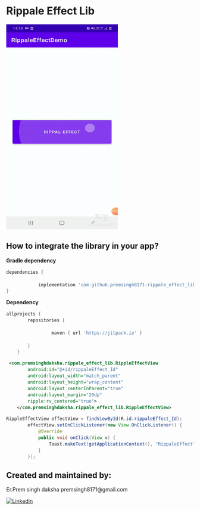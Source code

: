 # Rippale Effect Lib


<img src="https://github.com/premsingh8171/rippale_effect_lib/blob/master/app/src/main/res/drawable/image.gif" width="300" height="550" />

<h2>How to integrate the library in your app?</h2>
<b>Gradle dependency</b></br>

```gradle
dependencies {

	        implementation 'com.github.premsingh8171:rippale_effect_lib:1.0'
}
```

<b>Dependency</b></br>
```gradle
allprojects {
		repositories {
    
                 maven { url 'https://jitpack.io' }
                 
		}
	}
```
```xml
 <com.premsinghdaksha.rippale_effect_lib.RippleEffectView
        android:id="@+id/rippaleEffect_Id"
        android:layout_width="match_parent"
        android:layout_height="wrap_content"
        android:layout_centerInParent="true"
        android:layout_margin="20dp"
        ripple:rv_centered="true">
    </com.premsinghdaksha.rippale_effect_lib.RippleEffectView>
```
```java
RippleEffectView effectView = findViewById(R.id.rippaleEffect_Id);
        effectView.setOnClickListener(new View.OnClickListener() {
            @Override
            public void onClick(View v) {
                Toast.makeText(getApplicationContext(), "RippaleEffect", Toast.LENGTH_LONG);
            }
        });
```

<h2>Created and maintained by:</h2>
<p>Er.Prem singh daksha  premsingh8171@gmail.com</p>
<p><a href="https://www.linkedin.com/in/prem-singh-daksha-82az/"> <img src="https://github.com/anitaa1990/DeviceInfo-Sample/blob/master/media/linkedin-icon.png" alt="Linkedin" style="max-width:100%;"> </a></p>
